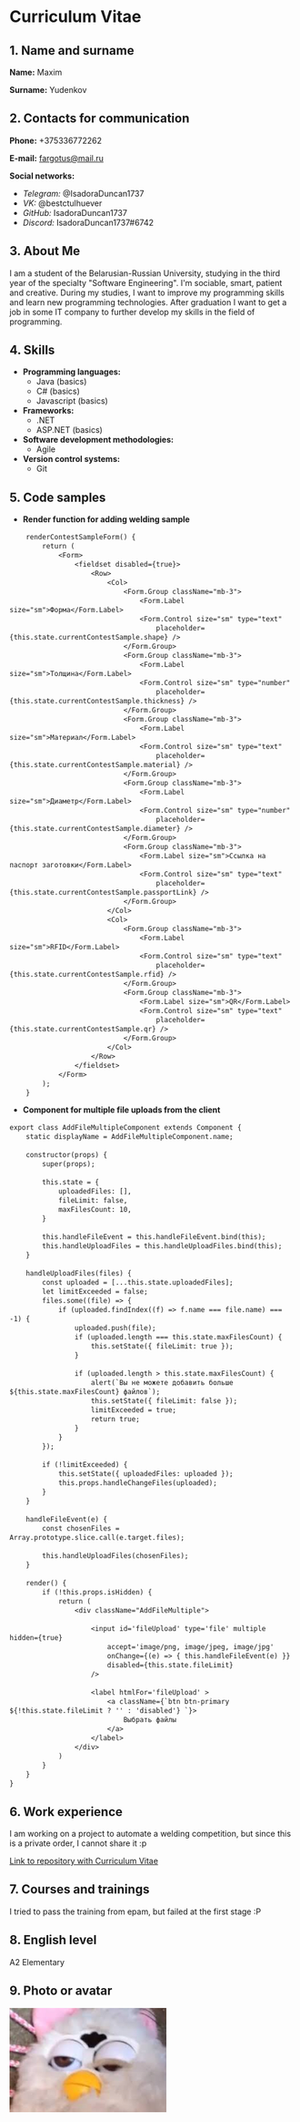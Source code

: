# Curriculum Vitae

## 1. Name and surname
**Name:** Maxim

**Surname:** Yudenkov

## 2. Contacts for communication
**Phone:** +375336772262

**E-mail:** fargotus@mail.ru

**Social networks:**

* *Telegram:* @IsadoraDuncan1737
* *VK:* @bestctulhuever
* *GitHub:* IsadoraDuncan1737
* *Discord:* IsadoraDuncan1737#6742

## 3. About Me
I am a student of the Belarusian-Russian University, studying in the third year of the specialty "Software Engineering". I'm sociable, smart, patient and creative. During my studies, I want to improve my programming skills and learn new programming technologies. After graduation I want to get a job in some IT company to further develop my skills in the field of programming.

## 4. Skills
* **Programming languages:**
    + Java (basics)
    + C# (basics)
    + Javascript (basics)
* **Frameworks:**
    + .NET
    + ASP.NET (basics)
* **Software development methodologies:**
    + Agile
* **Version control systems:**
    + Git

## 5. Code samples
* **Render function for adding welding sample**

```
    renderContestSampleForm() {
        return (
            <Form>
                <fieldset disabled={true}>
                    <Row>
                        <Col>
                            <Form.Group className="mb-3">
                                <Form.Label size="sm">Форма</Form.Label>
                                <Form.Control size="sm" type="text"
                                    placeholder={this.state.currentContestSample.shape} />
                            </Form.Group>
                            <Form.Group className="mb-3">
                                <Form.Label size="sm">Толщина</Form.Label>
                                <Form.Control size="sm" type="number"
                                    placeholder={this.state.currentContestSample.thickness} />
                            </Form.Group>
                            <Form.Group className="mb-3">
                                <Form.Label size="sm">Материал</Form.Label>
                                <Form.Control size="sm" type="text"
                                    placeholder={this.state.currentContestSample.material} />
                            </Form.Group>
                            <Form.Group className="mb-3">
                                <Form.Label size="sm">Диаметр</Form.Label>
                                <Form.Control size="sm" type="number"
                                    placeholder={this.state.currentContestSample.diameter} />
                            </Form.Group>
                            <Form.Group className="mb-3">
                                <Form.Label size="sm">Ссылка на паспорт заготовки</Form.Label>
                                <Form.Control size="sm" type="text"
                                    placeholder={this.state.currentContestSample.passportLink} />
                            </Form.Group>
                        </Col>
                        <Col>
                            <Form.Group className="mb-3">
                                <Form.Label size="sm">RFID</Form.Label>
                                <Form.Control size="sm" type="text"
                                    placeholder={this.state.currentContestSample.rfid} />
                            </Form.Group>
                            <Form.Group className="mb-3">
                                <Form.Label size="sm">QR</Form.Label>
                                <Form.Control size="sm" type="text"
                                    placeholder={this.state.currentContestSample.qr} />
                            </Form.Group>
                        </Col>
                    </Row>
                </fieldset>
            </Form>
        );
    }
```

* **Component for multiple file uploads from the client**
     
```
export class AddFileMultipleComponent extends Component {
    static displayName = AddFileMultipleComponent.name;

    constructor(props) {
        super(props);

        this.state = {
            uploadedFiles: [],
            fileLimit: false,
            maxFilesCount: 10,
        }

        this.handleFileEvent = this.handleFileEvent.bind(this);
        this.handleUploadFiles = this.handleUploadFiles.bind(this);
    }

    handleUploadFiles(files) {
        const uploaded = [...this.state.uploadedFiles];
        let limitExceeded = false;
        files.some((file) => {
            if (uploaded.findIndex((f) => f.name === file.name) === -1) {
                uploaded.push(file);
                if (uploaded.length === this.state.maxFilesCount) {
                    this.setState({ fileLimit: true });
                }

                if (uploaded.length > this.state.maxFilesCount) {
                    alert(`Вы не можете добавить больше ${this.state.maxFilesCount} файлов`);
                    this.setState({ fileLimit: false });
                    limitExceeded = true;
                    return true;
                }
            }
        });

        if (!limitExceeded) {
            this.setState({ uploadedFiles: uploaded });
            this.props.handleChangeFiles(uploaded);
        }
    }

    handleFileEvent(e) {
        const chosenFiles = Array.prototype.slice.call(e.target.files);

        this.handleUploadFiles(chosenFiles);
    }

    render() {
        if (!this.props.isHidden) {
            return (
                <div className="AddFileMultiple">

                    <input id='fileUpload' type='file' multiple hidden={true}
                        accept='image/png, image/jpeg, image/jpg'
                        onChange={(e) => { this.handleFileEvent(e) }}
                        disabled={this.state.fileLimit}
                    />

                    <label htmlFor='fileUpload' >
                        <a className={`btn btn-primary ${!this.state.fileLimit ? '' : 'disabled'} `}>
                            Выбрать файлы
                        </a>
                    </label>
                </div>
            )
        }
    }
}
```

## 6. Work experience

I am working on a project to automate a welding competition, but since this is a private order, I cannot share it :p

[Link to repository with Curriculum Vitae](https://github.com/IsadoraDuncan1737/SVChsVC_Yudenkov_PIR-201.github.io)

## 7. Courses and trainings

I tried to pass the training from epam, but failed at the first stage :P

## 8. English level

A2 Elementary

## 9. Photo or avatar

![If you don't see any image, then I failed at some stage](avatar.jpg)